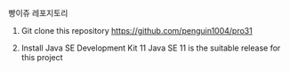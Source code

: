 빵이쥬 레포지토리

1. Git clone this repository
https://github.com/penguin1004/pro31

2. Install Java SE Development Kit 11
Java SE 11 is the suitable release for this project